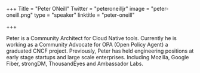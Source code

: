 +++
Title = "Peter ONeill"
Twitter = "peteroneilljr"
image = "peter-oneill.png"
type = "speaker"
linktitle = "peter-oneill"

+++

Peter is a Community Architect for Cloud Native tools. Currently he is working as a Community Advocate for OPA (Open Policy Agent) a graduated CNCF project. Previously, Peter has held engineering positions at early stage startups and large scale enterprises. Including Mozilla, Google Fiber, strongDM, ThousandEyes and Ambassador Labs.

